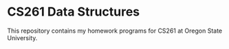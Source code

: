 # CS261 Data Structures
This repository contains my homework programs for CS261 at Oregon State University.
